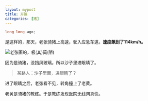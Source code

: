```yaml
---
layout: mypost
title: 开篇
categories: [猪]
---
```

```cpp
long long ago;
```

是这样的，那天，老张骑猪上高速，驶入应急车道。**速度飙到了114km/h。**

![老张画的，极(其)简(陋)](老张画得最好的一次.jpg "画得最好的一次")

因为是骑猪，没挡风玻璃，所以沙子里进眼睛了。

> 某路人：沙子里面，进眼睛了？

进了眼睛之后，老张看不见，转角撞上了老黄。

老黄是骑猪的教练。于是教练发现医院无线网真快。
